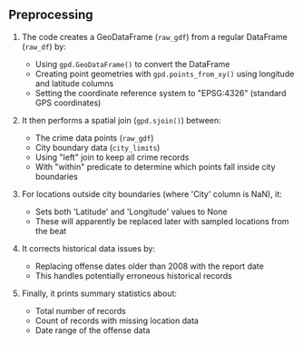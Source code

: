 ## Preprocessing ##

1. The code creates a GeoDataFrame (`raw_gdf`) from a regular DataFrame (`raw_df`) by:
   - Using `gpd.GeoDataFrame()` to convert the DataFrame
   - Creating point geometries with `gpd.points_from_xy()` using longitude and latitude columns
   - Setting the coordinate reference system to "EPSG:4326" (standard GPS coordinates)

2. It then performs a spatial join (`gpd.sjoin()`) between:
   - The crime data points (`raw_gdf`)
   - City boundary data (`city_limits`)
   - Using "left" join to keep all crime records
   - With "within" predicate to determine which points fall inside city boundaries

3. For locations outside city boundaries (where 'City' column is NaN), it:
   - Sets both 'Latitude' and 'Longitude' values to None
   - These will apparently be replaced later with sampled locations from the beat

4. It corrects historical data issues by:
   - Replacing offense dates older than 2008 with the report date
   - This handles potentially erroneous historical records

5. Finally, it prints summary statistics about:
   - Total number of records
   - Count of records with missing location data
   - Date range of the offense data